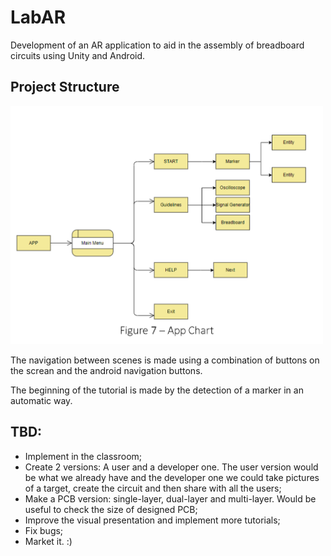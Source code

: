 # LabAR

Development of an AR application to aid in the assembly of breadboard circuits using Unity and Android.

## Project Structure

<img src="https://github.com/RCarapinha/LabAR/blob/master/Images/ProjectStructure.png" width="500">

The navigation between scenes is made using a combination of buttons on the screan and the android navigation buttons.

The beginning of the tutorial is made by the detection of a marker in an automatic way.

## TBD:
* Implement in the classroom;
* Create 2 versions: A user and a developer one. The user version would be what we already have and the developer one we could take pictures of a target, create the circuit and then share with all the users;
* Make a PCB version: single-layer, dual-layer and multi-layer. Would be useful to check the size of designed PCB;
* Improve the visual presentation and implement more tutorials;
* Fix bugs;
* Market it. :)
